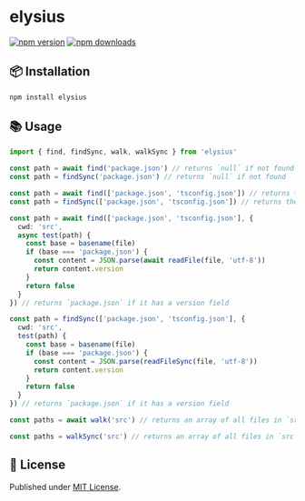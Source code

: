# elysius

[![npm version][npm-version-src]][npm-version-href]
[![npm downloads][npm-downloads-src]][npm-downloads-href]

## 📦 Installation

```sh
npm install elysius
```

## 📚 Usage

```ts
import { find, findSync, walk, walkSync } from 'elysius'

const path = await find('package.json') // returns `null` if not found
const path = findSync('package.json') // returns `null` if not found

const path = await find(['package.json', 'tsconfig.json']) // returns the first found file
const path = findSync(['package.json', 'tsconfig.json']) // returns the first found file

const path = await find(['package.json', 'tsconfig.json'], {
  cwd: 'src',
  async test(path) {
    const base = basename(file)
    if (base === 'package.json') {
      const content = JSON.parse(await readFile(file, 'utf-8'))
      return content.version
    }
    return false
  }
}) // returns `package.json` if it has a version field

const path = findSync(['package.json', 'tsconfig.json'], {
  cwd: 'src',
  test(path) {
    const base = basename(file)
    if (base === 'package.json') {
      const content = JSON.parse(readFileSync(file, 'utf-8'))
      return content.version
    }
    return false
  }
}) // returns `package.json` if it has a version field

const paths = await walk('src') // returns an array of all files in `src`

const paths = walkSync('src') // returns an array of all files in `src`
```

## 📄 License

Published under [MIT License](./LICENSE).

<!-- Badges -->

[npm-version-src]: https://img.shields.io/npm/v/elysius?style=flat&colorA=18181B&colorB=4169E1
[npm-version-href]: https://npmjs.com/package/elysius
[npm-downloads-src]: https://img.shields.io/npm/dm/elysius?style=flat&colorA=18181B&colorB=4169E1
[npm-downloads-href]: https://npmjs.com/package/elysius
